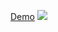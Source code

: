 <a href="https://desolate-garden-22130.herokuapp.com">Demo</a>
<a href="https://codeclimate.com/github/Vadimusss/frontend-project-lvl4/maintainability"><img src="https://api.codeclimate.com/v1/badges/8856b793217a8dcf340f/maintainability" /></a>